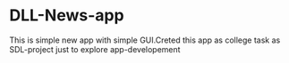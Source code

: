 # DLL-News-app

This is simple new app with simple GUI.Creted this app as college task as SDL-project just to explore app-developement

